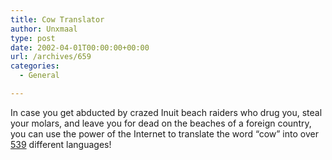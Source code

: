 ```yaml
---
title: Cow Translator
author: Unxmaal
type: post
date: 2002-04-01T00:00:00+00:00
url: /archives/659
categories:
  - General

---
```

In case you get abducted by crazed Inuit beach raiders who drug you, steal your molars, and leave you for dead on the beaches of a foreign country, you can use the power of the Internet to translate the word &#8220;cow&#8221; into over [539][1] different languages!

 [1]: http://www.arrakis.es/~eledu/justcows.html